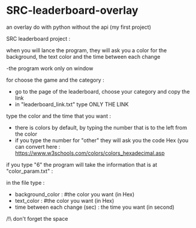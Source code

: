 # SRC-leaderboard-overlay
an overlay do with python without the api (my first project)

SRC leaderboard project :

when you will lance the program, they will ask you a color for the background, the text color and the time between each change

-the program work only on window

for choose the game and the category :
- go to the page of the leaderboard, choose your category and copy the link
- in "leaderboard_link.txt" type ONLY THE LINK

type the color and the time that you want :
- there is colors by default, by typing the number that is to the left from the color
- if you type the number for "other" they will ask you the code Hex (you can convert here : https://www.w3schools.com/colors/colors_hexadecimal.asp

if you type "6" the program will take the information that is at "color_param.txt" :

in the file type :
- background_color : #the color you want (in Hex)
- text_color : #the color you want (in Hex)
- time between each change (sec) : the time you want (in second)

/!\ don't forget the space

